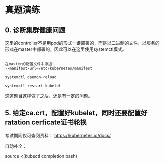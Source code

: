 # 真题演练

## 0. 诊断集群健康问题

这里的controller不是用pod的形式一键部署的，而是以二进制的文件，以服务的形式在master中部署的，因此可以在这里使用systemctl模式。
```

在master的配置文件中添加：
--manifest-url=/etc/kubernetes/manifest

systemctl daemon-reload

systemctl restart kubelet
```

这道题目这样做了之后，还是有一定的问题。

## 5. 给定ca.crt，配置好kubelet，同时还要配置好ratation cerficate证书轮换


考试期间仅可查阅资料： https://kubernetes.io/docs/



自动补全：

source <(kubectl completion bash) 











